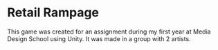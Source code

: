 # Retail Rampage

This game was created for an assignment during my first year at Media Design School using Unity. It was made in a group with 2 artists.
